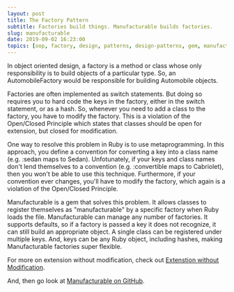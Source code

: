 ```yaml
---
layout: post
title: The Factory Pattern
subtitle: Factories build things. Manufacturable builds factories.
slug: manufacturable
date: 2019-09-02 16:23:00
topics: [oop, factory, design, patterns, design-patterns, gem, manufacturable]
---
```

In object oriented design, a factory is a method or class whose only responsibility is to build objects of a particular type. So, an AutomobileFactory would be responsible for building Automobile objects.

Factories are often implemented as switch statements. But doing so requires you to hard code the keys in the factory, either in the switch statement, or as a hash. So, whenever you need to add a class to the factory, you have to modify the factory. This is a violation of the Open/Closed Principle which states that classes should be open for extension, but closed for modification.

One way to resolve this problem in Ruby is to use metaprogramming. In this approach, you define a convention for converting a key into a class name (e.g. :sedan maps to Sedan). Unfotunately, if your keys and class names don't lend themselves to a convention (e.g. :convertible maps to Cabriolet), then you won't be able to use this technique. Furthermore, if your convention ever changes, you'll have to modify the factory, which again is a violation of the Open/Closed Principle.

Manufacturable is a gem that solves this problem. It allows classes to register themselves as "manufacturable" by a specific factory when Ruby loads the file. Manufacturable can manage any number of factories. It supports defaults, so if a factory is passed a key it does not recognize, it can still build an appropriate object. A single class can be registered under multiple keys. And, keys can be any Ruby object, including hashes, making Manufacturable factories super flexible.

For more on extension without modification, check out [Extenstion without Modification](https://engineering.entelo.com/extension-without-modification-cb0f9cfb64a3).

And, then go look at [Manufacturable on GitHub](https://github.com/first-try-software/manufacturable).
